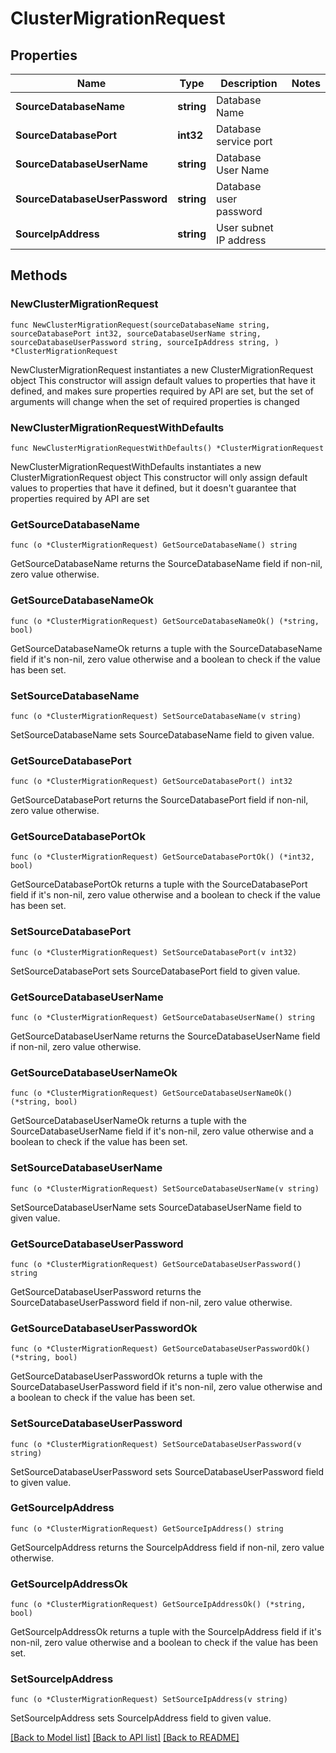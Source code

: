 # ClusterMigrationRequest

## Properties

Name | Type | Description | Notes
------------ | ------------- | ------------- | -------------
**SourceDatabaseName** | **string** | Database Name | 
**SourceDatabasePort** | **int32** | Database service port | 
**SourceDatabaseUserName** | **string** | Database User Name | 
**SourceDatabaseUserPassword** | **string** | Database user password | 
**SourceIpAddress** | **string** | User subnet IP address | 

## Methods

### NewClusterMigrationRequest

`func NewClusterMigrationRequest(sourceDatabaseName string, sourceDatabasePort int32, sourceDatabaseUserName string, sourceDatabaseUserPassword string, sourceIpAddress string, ) *ClusterMigrationRequest`

NewClusterMigrationRequest instantiates a new ClusterMigrationRequest object
This constructor will assign default values to properties that have it defined,
and makes sure properties required by API are set, but the set of arguments
will change when the set of required properties is changed

### NewClusterMigrationRequestWithDefaults

`func NewClusterMigrationRequestWithDefaults() *ClusterMigrationRequest`

NewClusterMigrationRequestWithDefaults instantiates a new ClusterMigrationRequest object
This constructor will only assign default values to properties that have it defined,
but it doesn't guarantee that properties required by API are set

### GetSourceDatabaseName

`func (o *ClusterMigrationRequest) GetSourceDatabaseName() string`

GetSourceDatabaseName returns the SourceDatabaseName field if non-nil, zero value otherwise.

### GetSourceDatabaseNameOk

`func (o *ClusterMigrationRequest) GetSourceDatabaseNameOk() (*string, bool)`

GetSourceDatabaseNameOk returns a tuple with the SourceDatabaseName field if it's non-nil, zero value otherwise
and a boolean to check if the value has been set.

### SetSourceDatabaseName

`func (o *ClusterMigrationRequest) SetSourceDatabaseName(v string)`

SetSourceDatabaseName sets SourceDatabaseName field to given value.


### GetSourceDatabasePort

`func (o *ClusterMigrationRequest) GetSourceDatabasePort() int32`

GetSourceDatabasePort returns the SourceDatabasePort field if non-nil, zero value otherwise.

### GetSourceDatabasePortOk

`func (o *ClusterMigrationRequest) GetSourceDatabasePortOk() (*int32, bool)`

GetSourceDatabasePortOk returns a tuple with the SourceDatabasePort field if it's non-nil, zero value otherwise
and a boolean to check if the value has been set.

### SetSourceDatabasePort

`func (o *ClusterMigrationRequest) SetSourceDatabasePort(v int32)`

SetSourceDatabasePort sets SourceDatabasePort field to given value.


### GetSourceDatabaseUserName

`func (o *ClusterMigrationRequest) GetSourceDatabaseUserName() string`

GetSourceDatabaseUserName returns the SourceDatabaseUserName field if non-nil, zero value otherwise.

### GetSourceDatabaseUserNameOk

`func (o *ClusterMigrationRequest) GetSourceDatabaseUserNameOk() (*string, bool)`

GetSourceDatabaseUserNameOk returns a tuple with the SourceDatabaseUserName field if it's non-nil, zero value otherwise
and a boolean to check if the value has been set.

### SetSourceDatabaseUserName

`func (o *ClusterMigrationRequest) SetSourceDatabaseUserName(v string)`

SetSourceDatabaseUserName sets SourceDatabaseUserName field to given value.


### GetSourceDatabaseUserPassword

`func (o *ClusterMigrationRequest) GetSourceDatabaseUserPassword() string`

GetSourceDatabaseUserPassword returns the SourceDatabaseUserPassword field if non-nil, zero value otherwise.

### GetSourceDatabaseUserPasswordOk

`func (o *ClusterMigrationRequest) GetSourceDatabaseUserPasswordOk() (*string, bool)`

GetSourceDatabaseUserPasswordOk returns a tuple with the SourceDatabaseUserPassword field if it's non-nil, zero value otherwise
and a boolean to check if the value has been set.

### SetSourceDatabaseUserPassword

`func (o *ClusterMigrationRequest) SetSourceDatabaseUserPassword(v string)`

SetSourceDatabaseUserPassword sets SourceDatabaseUserPassword field to given value.


### GetSourceIpAddress

`func (o *ClusterMigrationRequest) GetSourceIpAddress() string`

GetSourceIpAddress returns the SourceIpAddress field if non-nil, zero value otherwise.

### GetSourceIpAddressOk

`func (o *ClusterMigrationRequest) GetSourceIpAddressOk() (*string, bool)`

GetSourceIpAddressOk returns a tuple with the SourceIpAddress field if it's non-nil, zero value otherwise
and a boolean to check if the value has been set.

### SetSourceIpAddress

`func (o *ClusterMigrationRequest) SetSourceIpAddress(v string)`

SetSourceIpAddress sets SourceIpAddress field to given value.



[[Back to Model list]](../README.md#documentation-for-models) [[Back to API list]](../README.md#documentation-for-api-endpoints) [[Back to README]](../README.md)


